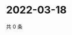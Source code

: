# 2022-03-18

共 0 条

<!-- BEGIN WEIBO -->
<!-- 最后更新时间 Fri Mar 18 2022 21:20:24 GMT+0800 (China Standard Time) -->

<!-- END WEIBO -->
